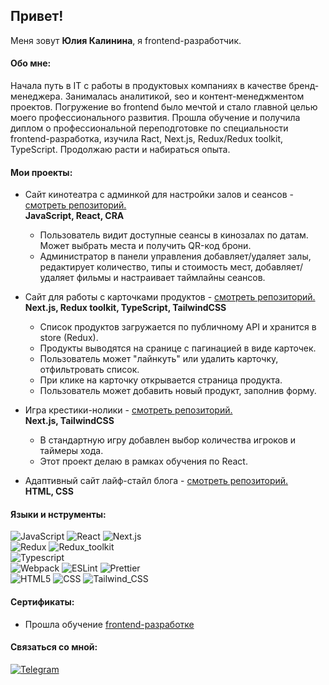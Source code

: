 ## Привет!

Меня зовут **Юлия Калинина**, я frontend-разработчик.

#### Обо мне:

Начала путь в IT c работы в продуктовых компаниях в качестве бренд-менеджера. Занималась аналитикой, seo и контент-менеджментом проектов. Погружение во frontend было мечтой и стало главной целью моего профессионального развития. Прошла обучение и получила диплом о профессиональной переподготовке по специальности frontend-разработка, изучила Ract, Next.js, Redux/Redux toolkit, TypeScript. Продолжаю расти и набираться опыта.

#### Мои проекты:

- Сайт кинотеатра с админкой для настройки залов и сеансов - [cмотреть репозиторий.](https://github.com/yulia-kalinina/CinemaWebsiteWithAdminPanel) <br>**JavaScript, React, CRA** 
  - Пользователь видит доступные сеансы в кинозалах по датам. Может выбрать места и получить QR-код брони.
  - Администратор в панели управления добавляет/удаляет залы, редактирует количество, типы и стоимость мест, добавляет/удаляет фильмы и настраивает таймлайны сеансов.

- Сайт для работы с карточками продуктов - [cмотреть репозиторий.](https://github.com/yulia-kalinina/cardsOfProducts)<br>**Next.js, Redux toolkit, TypeScript, TailwindCSS**
  - Список продуктов загружается по публичному API и хранится в store (Redux). 
  - Продукты выводятся на сранице с пагинацией в виде карточек.
  - Пользователь может "лайнкуть" или удалить карточку, отфильтровать список. 
  - При клике на карточку открывается страница продукта.
  - Пользователь может добавить новый продукт, заполнив форму.
  
- Игра крестики-нолики - [cмотреть репозиторий.](https://github.com/yulia-kalinina/TicTacToe_next)<br>**Next.js, TailwindCSS**
  - В стандартную игру добавлен выбор количества игроков и таймеры хода.
  - Этот проект делаю в рамках обучения по React.

- Адаптивный сайт лайф-стайл блога - [cмотреть репозиторий.](https://github.com/yulia-kalinina/AdaptiveWebsite)<br>**HTML, CSS**


#### Языки и нструменты:

![JavaScript](https://img.shields.io/badge/-JavaScript-474A51?logo=JavaScript)
![React](https://img.shields.io/badge/-React-474A51?logo=React)
![Next.js](https://img.shields.io/badge/-Next.js-474A51?logo=Next.js)<br>
![Redux](https://img.shields.io/badge/-Redux-474A51?logo=Redux)
![Redux_toolkit](https://img.shields.io/badge/-Redux_Toolkit-474A51?logo=Redux)<br>
![Typescript](https://img.shields.io/badge/-Typescript-474A51?logo=Typescript)<br>
![Webpack](https://img.shields.io/badge/-Webpack-474A51?logo=Webpack)
![ESLint](https://img.shields.io/badge/-ESLint-474A51?logo=ESLint)
![Prettier](https://img.shields.io/badge/-Prettier-474A51?logo=Prettier)<br>
![HTML5](https://img.shields.io/badge/-HTML5-474A51?logo=HTML5)
![CSS](https://img.shields.io/badge/-CSS-474A51?logo=CSS)
![Tailwind_CSS](https://img.shields.io/badge/-Tailwind_CSS-474A51?logo=tailwindcss)

#### Сертификаты:

- Прошла обучение [frontend-разработке](https://github.com/yulia-kalinina/yulia-kalinina/blob/main/%20certificates/frontend-developer.pdf)

#### Связаться со мной:

[![Telegram](https://img.shields.io/badge/-Telegram-474A51?logo=Telegram)](https://t.me/kalininaullia)
